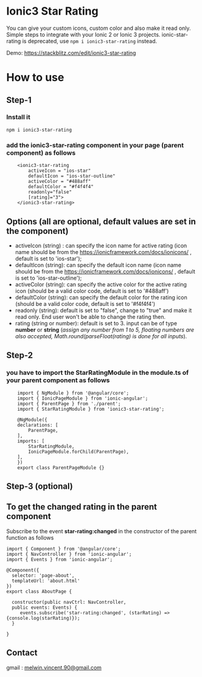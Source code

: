 # Ionic3 Star Rating

You can give your custom icons, custom color and also make it read only. Simple steps to integrate with your Ionic 2 or Ionic 3 projects.
ionic-star-rating is deprecated, use `npm i ionic3-star-rating` instead. 

Demo: https://stackblitz.com/edit/ionic3-star-rating
# How to use

## Step-1
### Install it
```npm i ionic3-star-rating```

### add the ionic3-star-rating component in your page (parent component) as follows

```
    <ionic3-star-rating 
        activeIcon = "ios-star"
        defaultIcon = "ios-star-outline"
        activeColor = "#488aff" 
        defaultColor = "#f4f4f4"
        readonly="false"
        [rating]="3">
    </ionic3-star-rating>
```

## Options (all are optional, default values are set in the component)

* activeIcon (string) : can specify the icon name for active rating (icon name should be from the https://ionicframework.com/docs/ionicons/  ,  default is set to 'ios-star');
* defaultIcon (string): can specify the default icon name (icon name should be from the https://ionicframework.com/docs/ionicons/  , default is set to 'ios-star-outline');
* activeColor (string): can specify the active color for the active rating icon (should be a valid color code, default is set to '#488aff')
* defaultColor (string): can specify the default color for the rating icon (should be a valid color code, default is set to '#f4f4f4')
* readonly (string): default is set to "false", change to "true" and make it read only. End user won't be able to change the rating then.
* rating (string or number): default is set to 3. input can be of type **number** or **string** (*assign any number from 1 to 5, floating numbers are also accepted, Math.round(parseFloat(rating) is done for all inputs*). 

## Step-2

### you have to import the StarRatingModule in the module.ts of your parent component as follows
```
    import { NgModule } from '@angular/core';
    import { IonicPageModule } from 'ionic-angular';
    import { ParentPage } from './parent';
    import { StarRatingModule } from 'ionic3-star-rating';

    @NgModule({
    declarations: [
        ParentPage,
    ],
    imports: [
        StarRatingModule,
        IonicPageModule.forChild(ParentPage),
    ],
    })
    export class ParentPageModule {}
```

## Step-3 (optional)

## To get the changed rating in the parent component

Subscribe to the event **star-rating:changed** in the constructor of the parent function as follows

```
import { Component } from '@angular/core';
import { NavController } from 'ionic-angular';
import { Events } from 'ionic-angular';

@Component({
  selector: 'page-about',
  templateUrl: 'about.html'
})
export class AboutPage {

  constructor(public navCtrl: NavController,
  public events: Events) {
     events.subscribe('star-rating:changed', (starRating) => {console.log(starRating)});
  }

}
```


## Contact
gmail : melwin.vincent.90@gmail.com